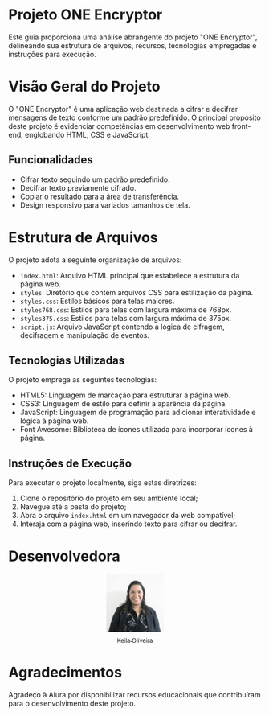 # Projeto ONE Encryptor

Este guia proporciona uma análise abrangente do projeto "ONE Encryptor", delineando sua estrutura de arquivos, recursos, tecnologias empregadas e instruções para execução.

# Visão Geral do Projeto

O "ONE Encryptor" é uma aplicação web destinada a cifrar e decifrar mensagens de texto conforme um padrão predefinido. O principal propósito deste projeto é evidenciar competências em desenvolvimento web front-end, englobando HTML, CSS e JavaScript.

## Funcionalidades

- Cifrar texto seguindo um padrão predefinido.
- Decifrar texto previamente cifrado.
- Copiar o resultado para a área de transferência.
- Design responsivo para variados tamanhos de tela.

# Estrutura de Arquivos

O projeto adota a seguinte organização de arquivos:

- `index.html`: Arquivo HTML principal que estabelece a estrutura da página web.
- `styles`: Diretório que contém arquivos CSS para estilização da página.
- `styles.css`: Estilos básicos para telas maiores.
- `styles768.css`: Estilos para telas com largura máxima de 768px.
- `styles375.css`: Estilos para telas com largura máxima de 375px.
- `script.js`: Arquivo JavaScript contendo a lógica de cifragem, decifragem e manipulação de eventos.

## Tecnologias Utilizadas

O projeto emprega as seguintes tecnologias:

- HTML5: Linguagem de marcação para estruturar a página web.
- CSS3: Linguagem de estilo para definir a aparência da página.
- JavaScript: Linguagem de programação para adicionar interatividade e lógica à página web.
- Font Awesome: Biblioteca de ícones utilizada para incorporar ícones à página.

## Instruções de Execução

Para executar o projeto localmente, siga estas diretrizes:

1. Clone o repositório do projeto em seu ambiente local;
2. Navegue até a pasta do projeto;
3. Abra o arquivo `index.html` em um navegador da web compatível;
4. Interaja com a página web, inserindo texto para cifrar ou decifrar.

# Desenvolvedora

<div align="center">

[<img loading="lazy" src="./assets/keila.jpeg" width=115 height=115><br><sub>Keila Oliveira</sub>](https://www.linkedin.com/in/keilaoliveiradev/)

</div>

# Agradecimentos

Agradeço à Alura por disponibilizar recursos educacionais que contribuíram para o desenvolvimento deste projeto.
